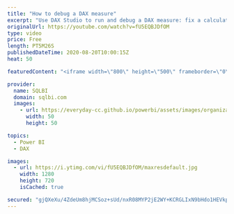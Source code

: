 ```yaml
---
title: "How to debug a DAX measure"
excerpt: "Use DAX Studio to run and debug a DAX measure: fix a calculation issue in a more productive environment and then copy the right formula back in Power BI. How to learn DAX: https://www.sqlbi.com/guides/dax/ DAX Studio: https://daxstudio.org/ VertiPaq Analyzer: https://www.sqlbi.com/tools/vertipaq-analyzer/"
originalUrl: https://youtube.com/watch?v=fU5EQBJDfOM
type: video
price: Free
length: PT5M26S
publishedDateTime: 2020-08-20T10:00:15Z
heat: 50

featuredContent: "<iframe width=\"800\" height=\"500\" frameborder=\"0\" src=\"https://www.youtube.com/embed/fU5EQBJDfOM\" allow=\"accelerometer; autoplay; encrypted-media; gyroscope; picture-in-picture\" allowfullscreen></iframe>"

provider:
  name: SQLBI
  domain: sqlbi.com
  images:
    - url: https://everyday-cc.github.io/powerbi/assets/images/organizations/sqlbi.com-50x50.jpg
      width: 50
      height: 50

topics:
  - Power BI
  - DAX

images:
  - url: https://i.ytimg.com/vi/fU5EQBJDfOM/maxresdefault.jpg
    width: 1280
    height: 720
    isCached: true

secured: "gjQXeXu/4ZdeUm8hjMCSoz+sUd/nxR08MYP2jE2WY+KCRGLIxN9bHdo1HEVkp71592ReridAT0WzzZHxaDAAxT//kcxRZInTDeeYQLyi6ii88tGJAMMZEk3cvcAUcSUVRHZIy3QPSn5xkG5V6hlNXoy2SJxPdH6v8GRcxTyVyOp0e8c3gooYbrVjFkfUzkaq78y9PE7271eFh4DNmDo+ibGMj3pI/G7dSZ2IkBLSo4okVGT8x9KNm8tWr80Ziv6UAwxHCrZxso7SclCv58yrhqWIrpS3VF3Dk4j4mFKQxHO8/ysVooLencsukqpL5z+h9/ILKyr0ctJpNH2OlxIXus5a9vhhWXFhdsNN7MfxkSv9kYD+CSsbVqlxQOt00oABlaEt/WyWUh7IPD+ZdkgyaS+raOb+HT1LaMeSwykYy8g=;hPQoC2S65H+GKS/WQOGrnw=="
---
```


